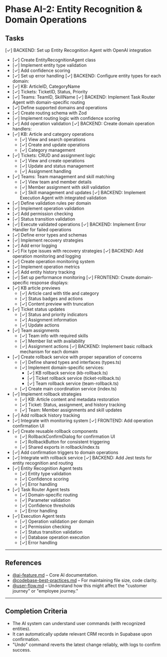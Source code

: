 # Phase AI-2: Entity Recognition & Domain Operations

## Tasks

[✓] BACKEND: Set up Entity Recognition Agent with OpenAI integration
   - [✓] Create EntityRecognitionAgent class
   - [✓] Implement entity type validation
   - [✓] Add confidence scoring
   - [✓] Set up error handling
[✓] BACKEND: Configure entity types for each domain:
   - [✓] KB: ArticleID, CategoryName
   - [✓] Tickets: TicketID, Status, Priority
   - [✓] Teams: TeamID, SkillName
[✓] BACKEND: Implement Task Router Agent with domain-specific routing
   - [✓] Define supported domains and operations
   - [✓] Create routing schema with Zod
   - [✓] Implement routing logic with confidence scoring
   - [✓] Add operation validation
[✓] BACKEND: Create domain operation handlers:
   - [✓] KB: Article and category operations
     - [✓] View and search operations
     - [✓] Create and update operations
     - [✓] Category management
   - [✓] Tickets: CRUD and assignment logic
     - [✓] View and create operations
     - [✓] Update and status management
     - [✓] Assignment handling
   - [✓] Teams: Team management and skill matching
     - [✓] View team and member details
     - [✓] Member assignment with skill validation
     - [✓] Skill management and updates
[✓] BACKEND: Implement Execution Agent with integrated validation
   - [✓] Define validation rules per domain
   - [✓] Implement operation validation
   - [✓] Add permission checking
   - [✓] Status transition validation
   - [✓] Execute validated operations
[✓] BACKEND: Implement Error Handler for failed operations
   - [✓] Define error types and schemas
   - [✓] Implement recovery strategies
   - [✓] Add error logging
   - [✓] Fix type issues with recovery strategies
[✓] BACKEND: Add operation monitoring and logging
   - [✓] Create operation monitoring system
   - [✓] Implement operation metrics
   - [✓] Add entity history tracking
   - [✓] Set up performance monitoring
[✓] FRONTEND: Create domain-specific response displays:
   - [✓] KB article previews
     - [✓] Article card with title and category
     - [✓] Status badges and actions
     - [✓] Content preview with truncation
   - [✓] Ticket status updates
     - [✓] Status and priority indicators
     - [✓] Assignment information
     - [✓] Update actions
   - [✓] Team assignments
     - [✓] Team info with required skills
     - [✓] Member list with availability
     - [✓] Assignment actions
[✓] BACKEND: Implement basic rollback mechanism for each domain
   - [✓] Create rollback service with proper separation of concerns
     - [✓] Define shared types and interfaces (types.ts)
     - [✓] Implement domain-specific services:
       - [✓] KB rollback service (kb-rollback.ts)
       - [✓] Ticket rollback service (ticket-rollback.ts)
       - [✓] Team rollback service (team-rollback.ts)
     - [✓] Create main coordination service (index.ts)
   - [✓] Implement rollback strategies
     - [✓] KB: Article content and metadata restoration
     - [✓] Ticket: Status, assignment, and history tracking
     - [✓] Team: Member assignments and skill updates
   - [✓] Add rollback history tracking
   - [✓] Integrate with monitoring system
[✓] FRONTEND: Add operation confirmation UI
   - [✓] Create reusable rollback components
     - [✓] RollbackConfirmDialog for confirmation UI
     - [✓] RollbackButton for consistent triggering
     - [✓] Shared exports in rollback/index.ts
   - [✓] Add confirmation triggers to domain operations
   - [✓] Integrate with rollback service
[✓] BACKEND: Add Jest tests for entity recognition and routing
   - [✓] Entity Recognition Agent tests
     - [✓] Entity type validation
     - [✓] Confidence scoring
     - [✓] Error handling
   - [✓] Task Router Agent tests
     - [✓] Domain-specific routing
     - [✓] Parameter validation
     - [✓] Confidence thresholds
     - [✓] Error handling
   - [✓] Execution Agent tests
     - [✓] Operation validation per domain
     - [✓] Permission checking
     - [✓] Status transition validation
     - [✓] Database operation execution
     - [✓] Error handling

---

## References

- [@ai-feature.md](../project-info/ai-feature.md) – Core AI documentation.
- [@codebase-best-practices.md](../../rules/codebase-best-practices.md) – For maintaining file size, code clarity.
- [@user-flow.md](../project-info/user-flow.md) – Understand how this might affect the "customer journey" or "employee journey."

---

## Completion Criteria

- The AI system can understand user commands (with recognized entities).
- It can automatically update relevant CRM records in Supabase upon confirmation.
- "Undo" command reverts the latest change reliably, with logs to confirm success. 